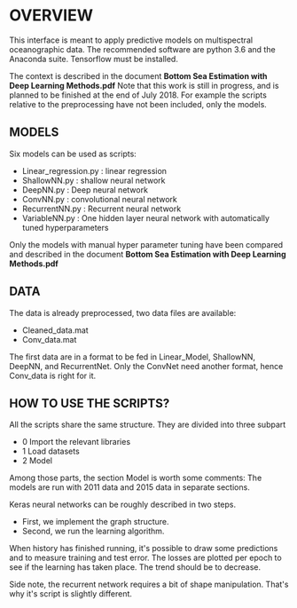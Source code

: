 # OVERVIEW

This interface is meant to apply predictive models
on multispectral oceanographic data.
The recommended software are python 3.6 and the Anaconda suite.
Tensorflow must be installed.

The context is described in the document **Bottom Sea Estimation with Deep Learning Methods.pdf**
Note that this work is still in progress, and is planned to be finished at the end of July 2018.
For example the scripts relative to the preprocessing have not been included, only the models.

## MODELS
Six models can be used as scripts:

- Linear_regression.py : linear regression
- ShallowNN.py : shallow neural network
- DeepNN.py : Deep neural network
- ConvNN.py : convolutional neural network
- RecurrentNN.py : Recurrent neural network
- VariableNN.py : One hidden layer neural network with automatically tuned hyperparameters

Only the models with manual hyper parameter tuning have been compared and described in the document
**Bottom Sea Estimation with Deep Learning Methods.pdf**

## DATA
The data is already preprocessed, two data files are available:
- Cleaned_data.mat
- Conv_data.mat

The first data are in a format to be fed in Linear_Model, ShallowNN, DeepNN, and RecurrentNet. Only the ConvNet need another format, hence Conv_data is right
for it.

## HOW TO USE THE SCRIPTS?
All the scripts share the same structure. They are divided into three subpart

- 0 Import the relevant libraries
- 1 Load datasets
- 2 Model

Among those parts, the section Model is worth some comments:
The models are run with 2011 data and 2015 data
in separate sections.

Keras neural networks can be roughly described in two steps.
- First, we implement the graph structure.
- Second, we run the learning algorithm.

When history has finished running, it's possible to draw some predictions
and to measure training and test error.
The losses are plotted per epoch to see if the learning has taken place. The trend should be to decrease.

Side note, the recurrent network requires a bit of shape manipulation.
That's why it's script is slightly different.
